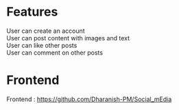 # Features
User can create an account  
User can post content with images and text  
User can like other posts  
User can comment on other posts 

# Frontend
Frontend : https://github.com/Dharanish-PM/Social_mEdia
